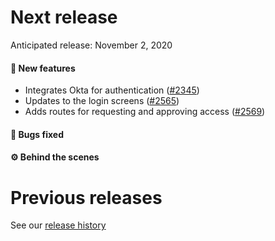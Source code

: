# Next release

Anticipated release: November 2, 2020

#### 🚀 New features

- Integrates Okta for authentication ([#2345])
- Updates to the login screens ([#2565])
- Adds routes for requesting and approving access ([#2569])

#### 🐛 Bugs fixed

#### ⚙️ Behind the scenes

# Previous releases

See our [release history](https://github.com/CMSgov/eAPD/releases)

[#2345]: https://github.com/cmsgov/eapd/issues/2345
[#2565]: https://github.com/cmsgov/eapd/issues/2565
[#2569]: https://github.com/cmsgov/eapd/issues/2569
